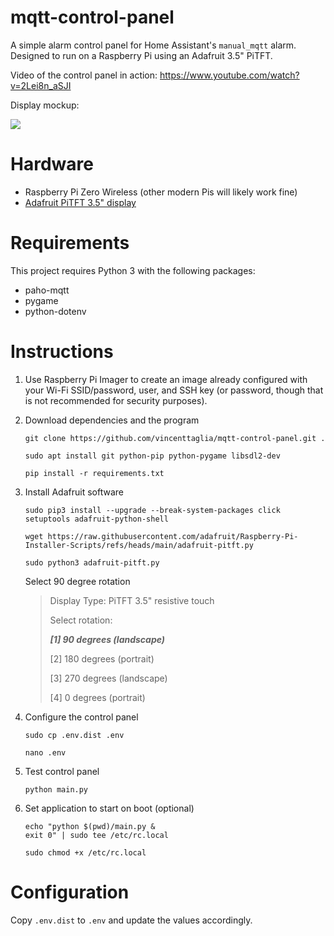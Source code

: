 # mqtt-control-panel

A simple alarm control panel for Home Assistant's `manual_mqtt` alarm. Designed to run on a Raspberry Pi using an Adafruit 3.5" PiTFT.

Video of the control panel in action: <https://www.youtube.com/watch?v=2Lei8n_aSJI>

Display mockup:

![](screenshot.png)

# Hardware

 - Raspberry Pi Zero Wireless (other modern Pis will likely work fine)
 - [Adafruit PiTFT 3.5" display](https://www.adafruit.com/product/2441)

# Requirements

This project requires Python 3 with the following packages:

 - paho-mqtt
 - pygame
 - python-dotenv

# Instructions

1. Use Raspberry Pi Imager to create an image already configured with your Wi-Fi SSID/password, user, and SSH key (or password, though that is not recommended for security purposes).

2. Download dependencies and the program

    `git clone https://github.com/vincenttaglia/mqtt-control-panel.git .`

    `sudo apt install git python-pip python-pygame libsdl2-dev`

    `pip install -r requirements.txt`

3. Install Adafruit software
        
    `sudo pip3 install --upgrade --break-system-packages click setuptools adafruit-python-shell`

    `wget https://raw.githubusercontent.com/adafruit/Raspberry-Pi-Installer-Scripts/refs/heads/main/adafruit-pitft.py`
    
    `sudo python3 adafruit-pitft.py`    
    
    Select 90 degree rotation
    
    > Display Type: PiTFT 3.5" resistive touch
    > 
    > Select rotation:
    > 
    > ***[1] 90 degrees (landscape)***
    > 
    > [2] 180 degrees (portrait)
    > 
    > [3] 270 degrees (landscape)
    > 
    > [4] 0 degrees (portrait)

    

4. Configure the control panel

    `sudo cp .env.dist .env`
    
    `nano .env`

7. Test control panel

    `python main.py`


8. Set application to start on boot (optional)

    ```
    echo "python $(pwd)/main.py &
    exit 0" | sudo tee /etc/rc.local
    ```

    `sudo chmod +x /etc/rc.local`

# Configuration

Copy `.env.dist` to `.env` and update the values accordingly.
